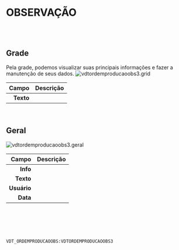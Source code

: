 # OBSERVAÇÃO
<br>
<br>

## Grade
Pela grade, podemos visualizar suas principais informações e fazer a manutenção de seus dados.
![vdtordemproducaoobs3.grid](https://raw.githubusercontent.com/netforcews/docs-erp/master/geral/imagens/vdtordemproducaoobs3.grid.png)

Campo | Descrição
--:|---
**Texto** | 
<br>

## Geral
![vdtordemproducaoobs3.geral](https://raw.githubusercontent.com/netforcews/docs-erp/master/geral/imagens/vdtordemproducaoobs3.geral.png)

Campo | Descrição
--:|---
**Info** | 
**Texto** | 
**Usuário** | 
**Data** | 
<br>
<br>
<br>
<br>

```VDT_ORDEMPRODUCAOOBS:VDTORDEMPRODUCAOOBS3```
